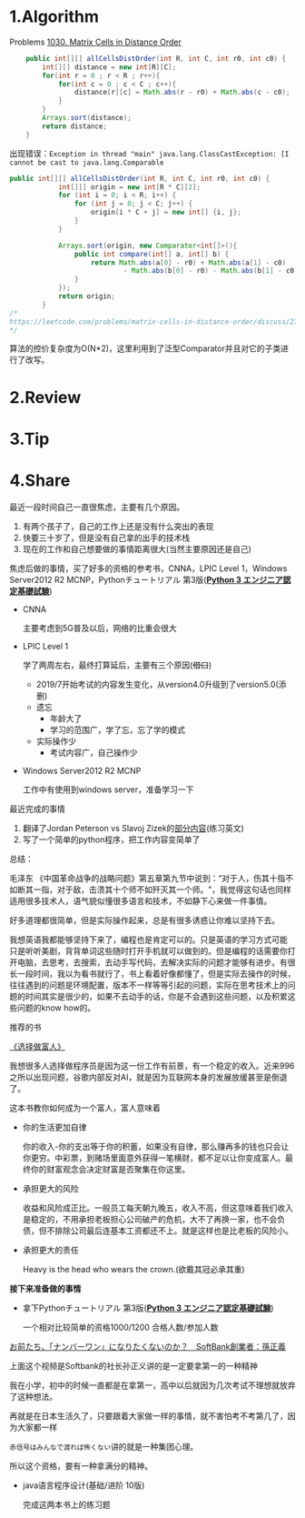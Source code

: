 # 1.Algorithm

Problems [1030. Matrix Cells in Distance Order](https://leetcode.com/problems/matrix-cells-in-distance-order/)



```java
	public int[][] allCellsDistOrder(int R, int C, int r0, int c0) {
        int[][] distance = new int[R][C];
        for(int r = 0 ; r < R ; r++){
            for(int c = 0 ; c < C ; c++){
                distance[r][c] = Math.abs(r - r0) + Math.abs(c - c0);
            }
        }
        Arrays.sort(distance);
        return distance;
    }
```

出现错误：`Exception in thread "main" java.lang.ClassCastException: [I cannot be cast to java.lang.Comparable`

```java
public int[][] allCellsDistOrder(int R, int C, int r0, int c0) {
	        int[][] origin = new int[R * C][2];
	        for (int i = 0; i < R; i++) {
	            for (int j = 0; j < C; j++) {
	                origin[i * C + j] = new int[] {i, j};
	            }
	        }

	        Arrays.sort(origin, new Comparator<int[]>(){
	            public int compare(int[] a, int[] b) {
	                return Math.abs(a[0] - r0) + Math.abs(a[1] - c0)
	                        - Math.abs(b[0] - r0) - Math.abs(b[1] - c0);
	            }
	        });
	        return origin;
	    }
/*
https://leetcode.com/problems/matrix-cells-in-distance-order/discuss/278805/Java-Sorting-Solution
*/
```

算法的控价复杂度为O(N*2)，这里利用到了泛型Comparator并且对它的子类进行了改写。

# 2.Review


# 3.Tip

# 4.Share

最近一段时间自己一直很焦虑，主要有几个原因。

1. 有两个孩子了，自己的工作上还是没有什么突出的表现
2. 快要三十岁了，但是没有自己拿的出手的技术栈
3. 现在的工作和自己想要做的事情距离很大(当然主要原因还是自己)

焦虑后做的事情，买了好多的资格的参考书，CNNA，LPIC Level 1，Windows Server2012 R2 MCNP，Pythonチュートリアル 第3版([**Python 3 エンジニア認定基礎試験**](https://www.pythonic-exam.com/exam/basic))

+ CNNA

  主要考虑到5G普及以后，网络的比重会很大

+ LPIC Level 1

  学了两周左右，最终打算延后，主要有三个原因(~~借口~~)

  + 2019/7开始考试的内容发生变化，从version4.0升级到了version5.0(添删)
  + 遗忘
    + 年龄大了
    + 学习的范围广，学了忘，忘了学的模式
  + 实际操作少
    + 考试内容广，自己操作少

+ Windows Server2012 R2 MCNP

  工作中有使用到windows server，准备学习一下

最近完成的事情

1. 翻译了Jordan Peterson vs Slavoj Zizek的[部分内容](https://www.bilibili.com/video/av50409750?p=1&share_medium=android&share_source=weibo&bbid=NgZlUGQFNlQ2U2BTL1Mvinfoc&ts=1556682163480)(练习英文)
2. 写了一个简单的python程序，把工作内容变简单了

总结：

毛泽东 《中国革命战争的战略问题》第五章第九节中说到：“对于人，伤其十指不如断其一指，对于敌，击溃其十个师不如歼灭其一个师。"，我觉得这句话也同样适用很多技术人，语气貌似懂很多语言和技术，不如静下心来做一件事情。

好多道理都很简单，但是实际操作起来，总是有很多诱惑让你难以坚持下去。

我想英语我都能够坚持下来了，编程也是肯定可以的。只是英语的学习方式可能 只是听听美剧，背背单词这些随时打开手机就可以做到的。但是编程的话需要你打开电脑，去思考，去搜索，去动手写代码，去解决实际的问题才能够有进步。有很长一段时间，我以为看书就行了，书上看着好像都懂了，但是实际去操作的时候，往往遇到的问题是环境配置，版本不一样等等引起的问题，实际在思考技术上的问题的时间其实是很少的，如果不去动手的话，你是不会遇到这些问题，以及积累这些问题的know how的。



推荐的书

[《选择做富人》](https://book.douban.com/subject/26374984/)

我想很多人选择做程序员是因为这一份工作有前景，有一个稳定的收入。近来996之所以出现问题，谷歌内部反对AI，就是因为互联网本身的发展放缓甚至是倒退了。

这本书教你如何成为一个富人，富人意味着

- 你的生活更加自律

  你的收入-你的支出等于你的积蓄，如果没有自律，那么赚再多的钱也只会让你更穷。中彩票，到赌场里面意外获得一笔横财，都不足以让你变成富人。最终你的财富观念会决定财富是否聚集在你这里。

- 承担更大的风险

  收益和风险成正比。一般员工每天朝九晚五，收入不高，但这意味着我们收入是稳定的，不用承担老板担心公司破产的危机，大不了再换一家，也不会负债，但不排除公司最后连基本工资都还不上。就是这样也是比老板的风险小。

- 承担更大的责任

  Heavy is the head who wears the crown.(欲戴其冠必承其重)



**接下来准备做的事情**

+ 拿下Pythonチュートリアル 第3版([**Python 3 エンジニア認定基礎試験**](https://www.pythonic-exam.com/exam/basic))

  一个相对比较简单的资格1000/1200 合格人数/参加人数

[お前たち、「ナンバーワン」になりたくないのか？　SoftBank創業者：孫正義](https://www.youtube.com/watch?v=LMVcQG7BN3s&t=148s)

上面这个视频是Softbank的社长孙正义讲的是一定要拿第一的一种精神

我在小学，初中的时候一直都是在拿第一，高中以后就因为几次考试不理想就放弃了这种想法。

再就是在日本生活久了，只要跟着大家做一样的事情，就不害怕考不考第几了，因为大家都一样

`赤信号はみんなで渡れば怖くない`讲的就是一种集团心理。

所以这个资格，要有一种拿满分的精神。

+ java语言程序设计(基础/进阶 10版)

  完成这两本书上的练习题